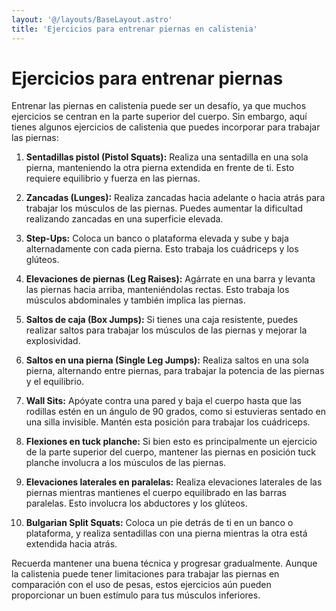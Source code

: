 ```yaml
---
layout: '@/layouts/BaseLayout.astro'
title: 'Ejercicios para entrenar piernas en calistenia'
---
```


# Ejercicios para entrenar piernas

Entrenar las piernas en calistenia puede ser un desafío, ya que muchos ejercicios se centran en la parte superior del cuerpo. Sin embargo, aquí tienes algunos ejercicios de calistenia que puedes incorporar para trabajar las piernas:

1. **Sentadillas pistol (Pistol Squats):** Realiza una sentadilla en una sola pierna, manteniendo la otra pierna extendida en frente de ti. Esto requiere equilibrio y fuerza en las piernas.

2. **Zancadas (Lunges):** Realiza zancadas hacia adelante o hacia atrás para trabajar los músculos de las piernas. Puedes aumentar la dificultad realizando zancadas en una superficie elevada.

3. **Step-Ups:** Coloca un banco o plataforma elevada y sube y baja alternadamente con cada pierna. Esto trabaja los cuádriceps y los glúteos.

4. **Elevaciones de piernas (Leg Raises):** Agárrate en una barra y levanta las piernas hacia arriba, manteniéndolas rectas. Esto trabaja los músculos abdominales y también implica las piernas.

5. **Saltos de caja (Box Jumps):** Si tienes una caja resistente, puedes realizar saltos para trabajar los músculos de las piernas y mejorar la explosividad.

6. **Saltos en una pierna (Single Leg Jumps):** Realiza saltos en una sola pierna, alternando entre piernas, para trabajar la potencia de las piernas y el equilibrio.

7. **Wall Sits:** Apóyate contra una pared y baja el cuerpo hasta que las rodillas estén en un ángulo de 90 grados, como si estuvieras sentado en una silla invisible. Mantén esta posición para trabajar los cuádriceps.

8. **Flexiones en tuck planche:** Si bien esto es principalmente un ejercicio de la parte superior del cuerpo, mantener las piernas en posición tuck planche involucra a los músculos de las piernas.

9. **Elevaciones laterales en paralelas:** Realiza elevaciones laterales de las piernas mientras mantienes el cuerpo equilibrado en las barras paralelas. Esto involucra los abductores y los glúteos.

10. **Bulgarian Split Squats:** Coloca un pie detrás de ti en un banco o plataforma, y realiza sentadillas con una pierna mientras la otra está extendida hacia atrás.

Recuerda mantener una buena técnica y progresar gradualmente. Aunque la calistenia puede tener limitaciones para trabajar las piernas en comparación con el uso de pesas, estos ejercicios aún pueden proporcionar un buen estímulo para tus músculos inferiores.
